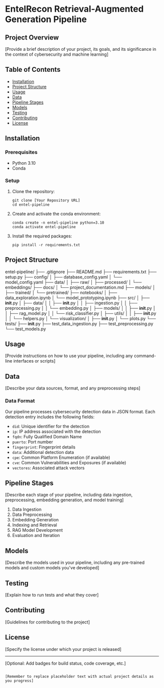 # EntelRecon Retrieval-Augmented Generation Pipeline

## Project Overview
[Provide a brief description of your project, its goals, and its significance in the context of cybersecurity and machine learning]

## Table of Contents
- [Installation](#installation)
- [Project Structure](#project-structure)
- [Usage](#usage)
- [Data](#data)
- [Pipeline Stages](#pipeline-stages)
- [Models](#models)
- [Testing](#testing)
- [Contributing](#contributing)
- [License](#license)

## Installation

### Prerequisites
- Python 3.10
- Conda

### Setup
1. Clone the repository:
   ```
   git clone [Your Repository URL]
   cd entel-pipeline
   ```

2. Create and activate the conda environment:
   ```
   conda create -n entel-pipeline python=3.10
   conda activate entel-pipeline
   ```

3. Install the required packages:
   ```
   pip install -r requirements.txt
   ```

## Project Structure
entel-pipeline/
├── .gitignore
├── README.md
├── requirements.txt
├── setup.py
├── config/
│   ├── database_config.yaml
│   └── model_config.yaml
├── data/
│   ├── raw/
│   ├── processed/
│   └── embeddings/
├── docs/
│   └── project_documentation.md
├── models/
│   ├── trained/
│   └── pretrained/
├── notebooks/
│   ├── data_exploration.ipynb
│   └── model_prototyping.ipynb
├── src/
│   ├── __init__.py
│   ├── data/
│   │   ├── __init__.py
│   │   ├── ingestion.py
│   │   ├── preprocessing.py
│   │   └── embedding.py
│   ├── models/
│   │   ├── __init__.py
│   │   ├── rag_model.py
│   │   └── risk_classifier.py
│   ├── utils/
│   │   ├── __init__.py
│   │   └── helpers.py
│   └── visualization/
│       ├── __init__.py
│       └── plots.py
└── tests/
    ├── __init__.py
    ├── test_data_ingestion.py
    ├── test_preprocessing.py
    └── test_models.py


## Usage
[Provide instructions on how to use your pipeline, including any command-line interfaces or scripts]

## Data
[Describe your data sources, format, and any preprocessing steps]

### Data Format
Our pipeline processes cybersecurity detection data in JSON format. Each detection entry includes the following fields:
- `did`: Unique identifier for the detection
- `ip`: IP address associated with the detection
- `fqdn`: Fully Qualified Domain Name
- `puerto`: Port number
- `fingerprint`: Fingerprint details
- `data`: Additional detection data
- `cpe`: Common Platform Enumeration (if available)
- `cve`: Common Vulnerabilities and Exposures (if available)
- `vectores`: Associated attack vectors

## Pipeline Stages
[Describe each stage of your pipeline, including data ingestion, preprocessing, embedding generation, and model training]

1. Data Ingestion
2. Data Preprocessing
3. Embedding Generation
4. Indexing and Retrieval
5. RAG Model Development
6. Evaluation and Iteration

## Models
[Describe the models used in your pipeline, including any pre-trained models and custom models you've developed]

## Testing
[Explain how to run tests and what they cover]

## Contributing
[Guidelines for contributing to the project]

## License
[Specify the license under which your project is released]

---

[Optional: Add badges for build status, code coverage, etc.]

```

[Remember to replace placeholder text with actual project details as you progress]
```